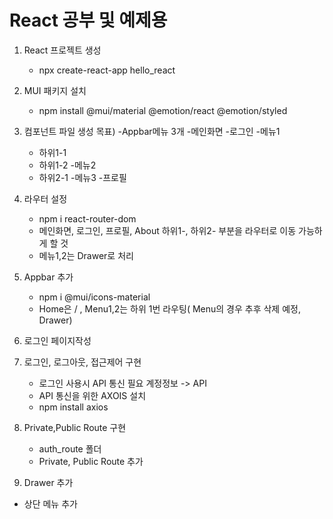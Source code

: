 # React 공부 및 예제용
1) React 프로젝트 생성
    - npx create-react-app hello_react

2) MUI 패키지 설치
    - npm install @mui/material @emotion/react @emotion/styled

3) 컴포넌트 파일 생성
  목표)
  -Appbar메뉴 3개
  -메인화면
  -로그인
  -메뉴1
    - 하위1-1
    - 하위1-2
  -메뉴2
    - 하위2-1
  -메뉴3
  -프로필

4) 라우터 설정
   - npm i react-router-dom
   - 메인화면, 로그인, 프로필, About 하위1-, 하위2- 부분을 라우터로 이동 가능하게 할 것
   - 메뉴1,2는 Drawer로 처리

5) Appbar 추가
   - npm i @mui/icons-material
   - Home은 / , Menu1,2는 하위 1번 라우팅( Menu의 경우 추후 삭제 예정, Drawer)

6) 로그인 페이지작성

7) 로그인, 로그아웃, 접근제어 구현
   - 로그인 사용시 API 통신 필요 계정정보 -> API
   - API 통신을 위한 AXOIS 설치
   - npm install axios

9) Private,Public Route 구현
   - auth_route 폴더
   - Private, Public Route 추가

10) Drawer 추가
   - 상단 메뉴 추가
